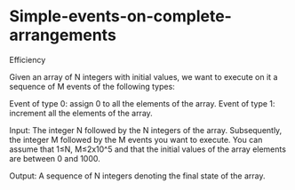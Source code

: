 # Simple-events-on-complete-arrangements
Efficiency

Given an array of N integers with initial values, we want to execute on it a sequence of M events of the following types:

Event of type 0: assign 0 to all the elements of the array.
Event of type 1: increment all the elements of the array.

Input:
The integer N followed by the N integers of the array. Subsequently, the integer M followed by the M events you want to execute. You can assume that 1≤N, M≤2x10^5 and that the initial values of the array elements are between 0 and 1000.

Output: 
A sequence of N integers denoting the final state of the array.
